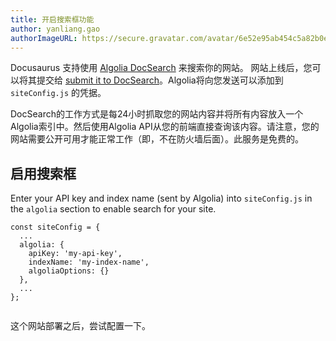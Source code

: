 ```yaml
---
title: 开启搜索框功能
author: yanliang.gao
authorImageURL: https://secure.gravatar.com/avatar/6e52e95ab454c5a82b0eb13055d79bd5?s=72&d=identicon
---
```


Docusaurus 支持使用 [Algolia DocSearch](https://community.algolia.com/docsearch/) 来搜索你的网站。 网站上线后，您可以将其提交给 [submit it to DocSearch](https://community.algolia.com/docsearch/)。Algolia将向您发送可以添加到 `siteConfig.js` 的凭据。

DocSearch的工作方式是每24小时抓取您的网站内容并将所有内容放入一个Algolia索引中。然后使用Algolia API从您的前端直接查询该内容。请注意，您的网站需要公开可用才能正常工作（即，不在防火墙后面）。此服务是免费的。

[](#启用搜索框)启用搜索框
---------------

Enter your API key and index name (sent by Algolia) into `siteConfig.js` in the `algolia` section to enable search for your site.

```
const siteConfig = {
  ...
  algolia: {
    apiKey: 'my-api-key',
    indexName: 'my-index-name',
    algoliaOptions: {} 
  },
  ...
};


```

这个网站部署之后，尝试配置一下。